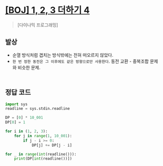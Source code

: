 # [[BOJ] 1, 2, 3 더하기 4](https://www.acmicpc.net/problem/15989)

> [다이나믹 프로그래밍]

## 발상

- 순열 방식처럼 겹치는 방식밖에는 전혀 떠오르지 않았다.
- `한 번 정한 동전은 그 이후에도 같은 방향으로만 사용한다`. 동전 교환 - 중복조합 문제와 비슷한 문제.

## <br>정답 코드

```python
import sys
readline = sys.stdin.readline

DP = [0] * 10_001
DP[0] = 1

for i in (1, 2, 3):
    for j in range(1, 10_001):
        if j - i >= 0:
            DP[j] += DP[j - i]

for _ in range(int(readline())):
    print(DP[int(readline())])
```
